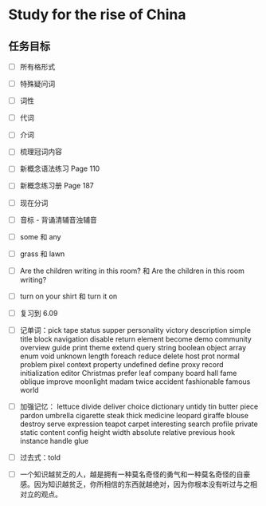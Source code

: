 # Study for the rise of China

## 任务目标

- [ ] 所有格形式

- [ ] 特殊疑问词

- [ ] 词性

- [ ] 代词

- [ ] 介词

- [ ] 梳理冠词内容

- [ ] 新概念语法练习 Page 110

- [ ] 新概念练习册 Page 187

- [ ] 现在分词

- [ ] 音标 - 背诵清辅音浊辅音

- [ ] some 和 any

- [ ] grass 和 lawn

- [ ] Are the children writing in this room? 和 Are the children in this room writing?

- [ ] turn on your shirt 和 turn it on

- [ ] 复习到 6.09

- [ ] 记单词：pick tape status supper personality victory description simple title block navigation disable return element become demo community overview guide print theme extend query string boolean object array enum void unknown length foreach reduce delete host prot normal problem pixel context property undefined define proxy record initialization editor Christmas prefer leaf company board hall fame oblique improve moonlight madam twice accident fashionable famous world

- [ ] 加强记忆： lettuce divide deliver choice dictionary untidy tin butter piece pardon umbrella cigarette steak thick medicine leopard giraffe blouse destroy serve expression teapot carpet interesting search profile private static content config height width absolute relative previous hook instance handle glue

- [ ] 过去式：told

- [ ] 一个知识越贫乏的人，越是拥有一种莫名奇怪的勇气和一种莫名奇怪的自豪感。因为知识越贫乏，你所相信的东西就越绝对，因为你根本没有听过与之相对立的观点。
